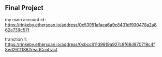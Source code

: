## Final Project

my main account id :
https://rinkeby.etherscan.io/address/0x53951afaea6a9c8431df900478a2a862e739c57f

tranction 1:
https://rinkeby.etherscan.io/address/0xbcc811d9619a927c8f68d870719c4f8ed2611189#readContract
